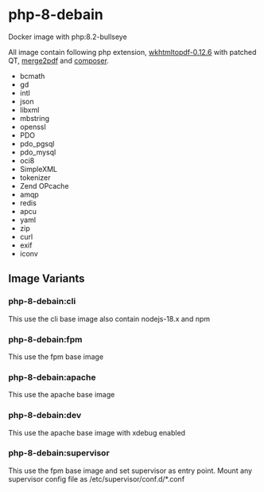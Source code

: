 # php-8-debain
Docker image with php:8.2-bullseye

All image contain following php extension, [wkhtmltopdf-0.12.6](https://github.com/wkhtmltopdf/wkhtmltopdf/) with patched QT, [merge2pdf](https://github.com/ajaxray/merge2pdf) and [composer](https://github.com/composer/composer).

- bcmath
- gd
- intl
- json
- libxml
- mbstring
- openssl
- PDO
- pdo_pgsql
- pdo_mysql
- oci8
- SimpleXML
- tokenizer
- Zend OPcache
- amqp
- redis
- apcu
- yaml
- zip
- curl
- exif
- iconv

## Image Variants
### php-8-debain:cli
This use the cli base image also contain nodejs-18.x and npm

### php-8-debain:fpm
This use the fpm base image

### php-8-debain:apache
This use the apache base image

### php-8-debain:dev
This use the apache base image with xdebug enabled

### php-8-debain:supervisor
This use the fpm base image and set supervisor as entry point. Mount any supervisor config file as /etc/supervisor/conf.d/*.conf
